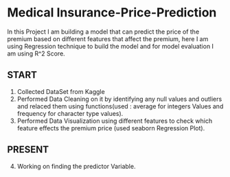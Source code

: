 # Medical Insurance-Price-Prediction
In this Project I am building a model that can predict the price of the premium based on different features that affect the premium, here I am using Regression technique to build the model and for model evaluation I am using R^2 Score.

## START
1. Collected DataSet from Kaggle
2. Performed Data Cleaning on it by identifying any null values and outliers and relaced them using functions(used : average for integers Values and frequency for character type values).
3. Performed Data Visualization using different features to check which feature effects the premium price (used seaborn Regression Plot).

## PRESENT
4. Working on finding the predictor Variable.
